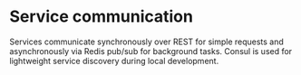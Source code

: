 # Service communication

Services communicate synchronously over REST for simple requests and asynchronously via Redis pub/sub for background tasks. Consul is used for lightweight service discovery during local development.
